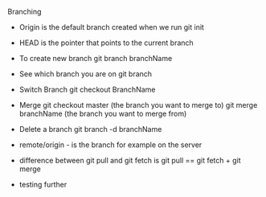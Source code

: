 Branching

- Origin is the default branch created when we run git init

- HEAD is the pointer that points to the current branch

- To create new branch
  git branch branchName
  
- See which branch you are on
  git branch
  
- Switch Branch
  git checkout BranchName 
  
- Merge
  git checkout master (the branch you want to merge to)
  git merge branchName (the branch you want to merge from)
  
- Delete a branch
  git branch -d branchName
  
- remote/origin - is the branch for example on the server

- difference between git pull and git fetch is
  git pull == git fetch + git merge

- testing further
